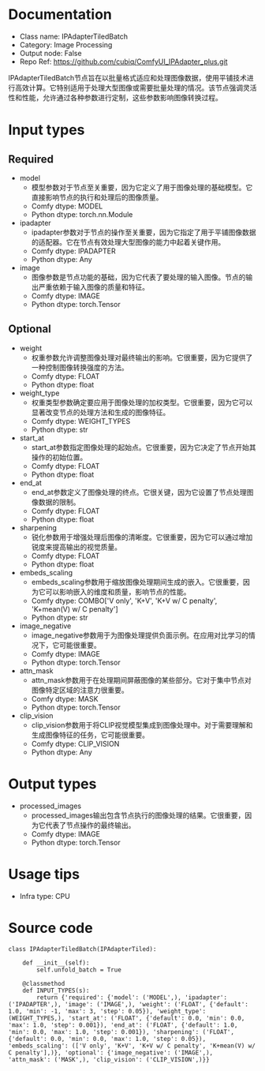 # Documentation
- Class name: IPAdapterTiledBatch
- Category: Image Processing
- Output node: False
- Repo Ref: https://github.com/cubiq/ComfyUI_IPAdapter_plus.git

IPAdapterTiledBatch节点旨在以批量格式适应和处理图像数据，使用平铺技术进行高效计算。它特别适用于处理大型图像或需要批量处理的情况。该节点强调灵活性和性能，允许通过各种参数进行定制，这些参数影响图像转换过程。

# Input types
## Required
- model
    - 模型参数对于节点至关重要，因为它定义了用于图像处理的基础模型。它直接影响节点的执行和处理后的图像质量。
    - Comfy dtype: MODEL
    - Python dtype: torch.nn.Module
- ipadapter
    - ipadapter参数对于节点的操作至关重要，因为它指定了用于平铺图像数据的适配器。它在节点有效处理大型图像的能力中起着关键作用。
    - Comfy dtype: IPADAPTER
    - Python dtype: Any
- image
    - 图像参数是节点功能的基础，因为它代表了要处理的输入图像。节点的输出严重依赖于输入图像的质量和特征。
    - Comfy dtype: IMAGE
    - Python dtype: torch.Tensor
## Optional
- weight
    - 权重参数允许调整图像处理对最终输出的影响。它很重要，因为它提供了一种控制图像转换强度的方法。
    - Comfy dtype: FLOAT
    - Python dtype: float
- weight_type
    - 权重类型参数确定要应用于图像处理的加权类型。它很重要，因为它可以显著改变节点的处理方法和生成的图像特征。
    - Comfy dtype: WEIGHT_TYPES
    - Python dtype: str
- start_at
    - start_at参数指定图像处理的起始点。它很重要，因为它决定了节点开始其操作的初始位置。
    - Comfy dtype: FLOAT
    - Python dtype: float
- end_at
    - end_at参数定义了图像处理的终点。它很关键，因为它设置了节点处理图像数据的限制。
    - Comfy dtype: FLOAT
    - Python dtype: float
- sharpening
    - 锐化参数用于增强处理后图像的清晰度。它很重要，因为它可以通过增加锐度来提高输出的视觉质量。
    - Comfy dtype: FLOAT
    - Python dtype: float
- embeds_scaling
    - embeds_scaling参数用于缩放图像处理期间生成的嵌入。它很重要，因为它可以影响嵌入的维度和质量，影响节点的性能。
    - Comfy dtype: COMBO['V only', 'K+V', 'K+V w/ C penalty', 'K+mean(V) w/ C penalty']
    - Python dtype: str
- image_negative
    - image_negative参数用于为图像处理提供负面示例。在应用对比学习的情况下，它可能很重要。
    - Comfy dtype: IMAGE
    - Python dtype: torch.Tensor
- attn_mask
    - attn_mask参数用于在处理期间屏蔽图像的某些部分。它对于集中节点对图像特定区域的注意力很重要。
    - Comfy dtype: MASK
    - Python dtype: torch.Tensor
- clip_vision
    - clip_vision参数用于将CLIP视觉模型集成到图像处理中。对于需要理解和生成图像特征的任务，它可能很重要。
    - Comfy dtype: CLIP_VISION
    - Python dtype: Any

# Output types
- processed_images
    - processed_images输出包含节点执行的图像处理的结果。它很重要，因为它代表了节点操作的最终输出。
    - Comfy dtype: IMAGE
    - Python dtype: torch.Tensor

# Usage tips
- Infra type: CPU

# Source code
```
class IPAdapterTiledBatch(IPAdapterTiled):

    def __init__(self):
        self.unfold_batch = True

    @classmethod
    def INPUT_TYPES(s):
        return {'required': {'model': ('MODEL',), 'ipadapter': ('IPADAPTER',), 'image': ('IMAGE',), 'weight': ('FLOAT', {'default': 1.0, 'min': -1, 'max': 3, 'step': 0.05}), 'weight_type': (WEIGHT_TYPES,), 'start_at': ('FLOAT', {'default': 0.0, 'min': 0.0, 'max': 1.0, 'step': 0.001}), 'end_at': ('FLOAT', {'default': 1.0, 'min': 0.0, 'max': 1.0, 'step': 0.001}), 'sharpening': ('FLOAT', {'default': 0.0, 'min': 0.0, 'max': 1.0, 'step': 0.05}), 'embeds_scaling': (['V only', 'K+V', 'K+V w/ C penalty', 'K+mean(V) w/ C penalty'],)}, 'optional': {'image_negative': ('IMAGE',), 'attn_mask': ('MASK',), 'clip_vision': ('CLIP_VISION',)}}
```
